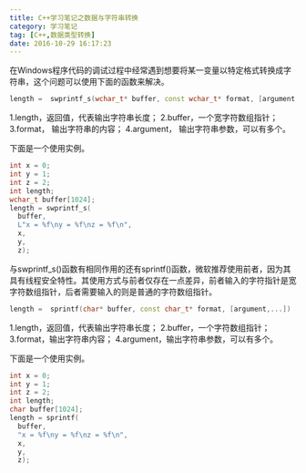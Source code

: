```yaml
---
title: C++学习笔记之数据与字符串转换
category: 学习笔记
tag: [C++,数据类型转换]
date: 2016-10-29 16:17:23
---
```


在Windows程序代码的调试过程中经常遇到想要将某一变量以特定格式转换成字符串，这个问题可以使用下面的函数来解决。<!--more-->

``` c++
length =  swprintf_s(wchar_t* buffer, const wchar_t* format, [argument,...])
```
1.length，返回值，代表输出字符串长度；
2.buffer，一个宽字符数组指针；
3.format， 输出字符串的内容；
4.argument， 输出字符串参数，可以有多个。

下面是一个使用实例。
``` c++
int x = 0;
int y = 1;
int z = 2;
int length;
wchar_t buffer[1024];
length = swprintf_s(
  buffer,
  L"x = %f\ny = %f\nz = %f\n",
  x,
  y,
  z);
```
与swprintf_s()函数有相同作用的还有sprintf()函数，微软推荐使用前者，因为其具有线程安全特性。其使用方式与前者仅存在一点差异，前者输入的字符指针是宽字符数组指针，后者需要输入的则是普通的字符数组指针。

``` c++
length =  sprintf(char* buffer, const char_t* format, [argument,...])
```

1.length，返回值，代表输出字符串长度；
2.buffer，一个字符数组指针；
3.format，输出字符串内容；
4.argument，输出字符串参数，可以有多个。

下面是一个使用实例。

``` c++
int x = 0;
int y = 1;
int z = 2;
int length;
char buffer[1024];
length = sprintf(
  buffer,
  "x = %f\ny = %f\nz = %f\n",
  x,
  y,
  z);
```
